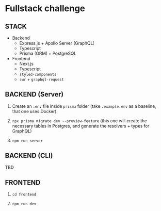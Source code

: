 # Fullstack challenge

## STACK

- Backend
  - Express.js + Apollo Server (GraphQL)
  - Typescript
  - Prisma (ORM) + PostgreSQL
- Frontend
  - Next.js
  - Typescript
  - `styled-components`
  - `swr` + `graphql-request`

## BACKEND (Server)

1. Create an `.env` file inside `prisma` folder (take `.example.env` as a baseline, that one uses Docker).

1. `npx prisma migrate dev --preview-feature` (this one will create the necessary tables in Postgres, and generate the resolvers + types for GraphQL)

1. `npm run server`

## BACKEND (CLI)

TBD

## FRONTEND

1. `cd frontend`

1. `npm run dev`
